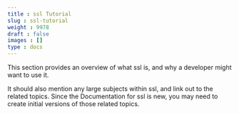 ```yaml
---
title : ssl Tutorial
slug : ssl-tutorial
weight : 9978
draft : false
images : []
type : docs
---
```


This section provides an overview of what ssl is, and why a developer might want to use it.

It should also mention any large subjects within ssl, and link out to the related topics.  Since the Documentation for ssl is new, you may need to create initial versions of those related topics.

